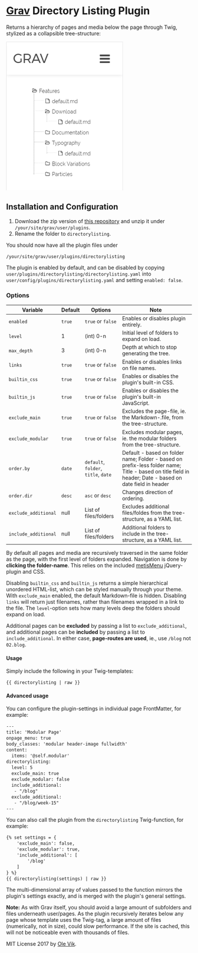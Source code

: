 # [Grav](http://getgrav.org/) Directory Listing Plugin

Returns a hierarchy of pages and media below the page through Twig, stylized as a collapsible tree-structure:

![Directory Listing](./directorylisting.png)

## Installation and Configuration

1. Download the zip version of [this repository](https://github.com/OleVik/grav-plugin-directorylisting) and unzip it under `/your/site/grav/user/plugins`.
2. Rename the folder to `directorylisting`.

You should now have all the plugin files under

    /your/site/grav/user/plugins/directorylisting

The plugin is enabled by default, and can be disabled by copying `user/plugins/directorylisting/directorylisting.yaml` into `user/config/plugins/directorylisting.yaml` and setting `enabled: false`.

### Options

| Variable | Default | Options | Note |
|----------------|---------|-------------------|--------------------------------------------------------------------------|
| `enabled` | `true` | `true` or `false` | Enables or disables plugin entirely. |
| `level` | 1 | (int) 0-n | Initial level of folders to expand on load. |
| `max_depth`  | 3 | (int) 0-n | Depth at which to stop generating the tree. |
| `links` | `true` | `true` or `false` | Enables or disables links on file names. |
| `builtin_css` | `true` | `true` or `false` | Enables or disables the plugin's built-in CSS. |
| `builtin_js` | `true` | `true` or `false` | Enables or disables the plugin's built-in JavaScript. |
| `exclude_main` | `true` | `true` or `false` | Excludes the page-file, ie. the Markdown-.file, from the tree-structure. |
| `exclude_modular` | `true` | `true` or `false` | Excludes modular pages, ie. the modular folders from the tree-structure. |
| `order.by` | `date` | `default`, `folder`, `title`, `date` | Default - based on folder name; Folder - based on prefix-less folder name; Title - based on title field in header; Date - based on date field in header |
| `order.dir` | `desc` | `asc` or `desc` | Changes direction of ordering. |
| `exclude_additional` | null | List of files/folders | Excludes additional files/foldes from the tree-structure, as a YAML list. |
| `include_additional` | null | List of files/folders | Additional folders to include in the tree-structure, as a YAML list. |

By default all pages and media are recursively traversed in the same folder as the page, with the first level of folders expanded. Navigation is done by **clicking the folder-name**. This relies on the included [metisMenu](https://github.com/onokumus/metismenu/) jQuery-plugin and CSS.

Disabling `builtin_css` and `builtin_js` returns a simple hierarchical unordered HTML-list, which can be styled manually through your theme. With `exclude_main` enabled, the default Markdown-file is hidden. Disabling `links` will return just filenames, rather than filenames wrapped in a link to the file. The `level`-option sets how many levels deep the folders should expand on load.

Additional pages can be **excluded** by passing a list to `exclude_additional`, and additional pages can be **included** by passing a list to `include_additional`. In either case, **page-routes are used**, ie., use `/blog` not `02.blog`.

#### Usage

Simply include the following in your Twig-templates:

```
{{ directorylisting | raw }}
```

#### Advanced usage

You can configure the plugin-settings in individual page FrontMatter, for example:

```
---
title: 'Modular Page'
onpage_menu: true
body_classes: 'modular header-image fullwidth'
content:
  items: '@self.modular'
directorylisting:
  level: 5
  exclude_main: true
  exclude_modular: false
  include_additional:
   - "/blog"
  exclude_additional:
   - "/blog/week-15"
---
```

You can also call the plugin from the `directorylisting` Twig-function, for example:

```
{% set settings = {
    'exclude_main': false,
    'exclude_modular': true,
    'include_additional': [
        '/blog'
    ]
} %}
{{ directorylisting(settings) | raw }}
```

The multi-dimensional array of values passed to the function mirrors the plugin's settings exactly, and is merged with the plugin's general settings.

**Note:** As with Grav itself, you should avoid a large amount of subfolders and files underneath user/pages. As the plugin recursively iterates below any page whose template uses the Twig-tag, a large amount of files (numerically, not in size), could slow performance. If the site is cached, this will not be noticeable even with thousands of files.

MIT License 2017 by [Ole Vik](http://github.com/olevik).
